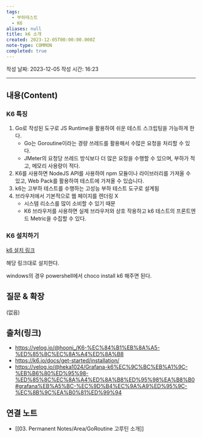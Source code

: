 ```yaml
---
tags:
  - 부하테스트
  - K6
aliases: null
title: k6 소개
created: 2023-12-05T00:00:00.000Z
note-type: COMMON
completed: true
---
```

작성 날짜: 2023-12-05
작성 시간: 16:23


----
## 내용(Content)

### K6 특징
1. Go로 작성된 도구로 JS Runtime을 활용하여 쉬운 테스트 스크립팅을 가능하게 한다.
	- Go는 Goroutine이라는 경량 쓰레드를 활용해서 수많은 요청을 처리할 수 있다.
	- JMeter의 요청당 쓰레드 방식보다 더 많은 요청을 수행할 수 있으며, 부하가 적고, 메모리 사용량이 적다.
2.  K6를 사용하면 NodeJS API를 사용하여 npm 모듈이나 라이브러리를 가져올 수 있고, Web Pack를 활용하여 테스트에 가져올 수 있습니다.
3. k6는 고부하 테스트를 수행하는 고성능 부하 테스트 도구로 설계됨
4.  브라우저에서 기본적으로 웹 페이지를 렌더링 X
	- 시스템 리소스를 많이 소비할 수 있기 때문
	- K6 브라우저를 사용하면 실제 브라우저와 상호 작용하고 k6 테스트의 프론트엔드 Metric을 수집할 수 있다.

### K6 설치하기

[k6 설치 링크](https://k6.io/docs/get-started/installation/) 

해당 링크대로 설치한다. 

windows의 경우 powershell에서 choco install k6 해주면 된다.


## 질문 & 확장

(없음)

## 출처(링크)
- https://velog.io/@hooni_/K6-%EC%84%B1%EB%8A%A5-%ED%85%8C%EC%8A%A4%ED%8A%B8
- https://k6.io/docs/get-started/installation/
- https://velog.io/@heka1024/Grafana-k6%EC%9C%BC%EB%A1%9C-%EB%B6%80%ED%95%98-%ED%85%8C%EC%8A%A4%ED%8A%B8%ED%95%98%EA%B8%B0#grafana%EB%A5%BC-%EC%9D%B4%EC%9A%A9%ED%95%9C-%EC%8B%9C%EA%B0%81%ED%99%94
## 연결 노트
- [[03. Permanent Notes/Area/GoRoutine 고루틴 소개]]









